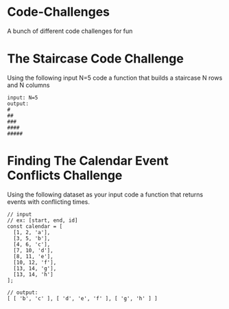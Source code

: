 # Code-Challenges
A bunch of different code challenges for fun

# The Staircase Code Challenge
Using the following input N=5 code a function that builds a staircase N rows and N columns

```
input: N=5
output:
#
##
###
####
#####
```

# Finding The Calendar Event Conflicts Challenge
Using the following dataset as your input code a function that returns events with conflicting times.

```
// input
// ex: [start, end, id]
const calendar = [
  [1, 2, 'a'],
  [3, 5, 'b'],
  [4, 6, 'c'],
  [7, 10, 'd'],
  [8, 11, 'e'],
  [10, 12, 'f'],
  [13, 14, 'g'],
  [13, 14, 'h']
];
```

```
// output:
[ [ 'b', 'c' ], [ 'd', 'e', 'f' ], [ 'g', 'h' ] ]
```
